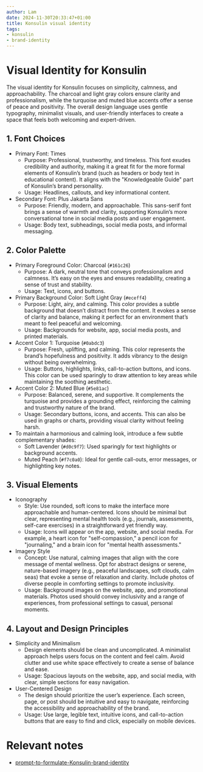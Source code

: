 ```yaml
---
author: Lam
date: 2024-11-30T20:33:47+01:00
title: Konsulin visual identity
tags:
- konsulin
- brand-identity
---
```


# Visual Identity for Konsulin  

The visual identity for Konsulin focuses on simplicity, calmness, and approachability. The charcoal and light gray colors ensure clarity and professionalism, while the turquoise and muted blue accents offer a sense of peace and positivity. The overall design language uses gentle typography, minimalist visuals, and user-friendly interfaces to create a space that feels both welcoming and expert-driven.

## 1. Font Choices

- Primary Font: Times  
  - Purpose: Professional, trustworthy, and timeless. This font exudes credibility and authority, making it a great fit for the more formal elements of Konsulin’s brand (such as headers or body text in educational content). It aligns with the "Knowledgeable Guide" part of Konsulin’s brand personality.
  - Usage: Headlines, callouts, and key informational content.
- Secondary Font: Plus Jakarta Sans  
  - Purpose: Friendly, modern, and approachable. This sans-serif font brings a sense of warmth and clarity, supporting Konsulin’s more conversational tone in social media posts and user engagement.
  - Usage: Body text, subheadings, social media posts, and informal messaging.

## 2. Color Palette

- Primary Foreground Color: Charcoal (`#161c26`)  
  - Purpose: A dark, neutral tone that conveys professionalism and calmness. It’s easy on the eyes and ensures readability, creating a sense of trust and stability.
  - Usage: Text, icons, and buttons.
- Primary Background Color: Soft Light Gray (`#eceff4`)
  - Purpose: Light, airy, and calming. This color provides a subtle background that doesn’t distract from the content. It evokes a sense of clarity and balance, making it perfect for an environment that’s meant to feel peaceful and welcoming.
  - Usage: Backgrounds for website, app, social media posts, and printed materials.
- Accent Color 1: Turquoise (`#0abdc3`)  
  - Purpose: Fresh, uplifting, and calming. This color represents the brand’s hopefulness and positivity. It adds vibrancy to the design without being overwhelming.
  - Usage: Buttons, highlights, links, call-to-action buttons, and icons. This color can be used sparingly to draw attention to key areas while maintaining the soothing aesthetic.
- Accent Color 2: Muted Blue (`#5e81ac`)  
  - Purpose: Balanced, serene, and supportive. It complements the turquoise and provides a grounding effect, reinforcing the calming and trustworthy nature of the brand.
  - Usage: Secondary buttons, icons, and accents. This can also be used in graphs or charts, providing visual clarity without feeling harsh.
- To maintain a harmonious and calming look, introduce a few subtle complementary shades:  
  - Soft Lavender (`#d0c9f7`): Used sparingly for text highlights or background accents.
  - Muted Peach (`#f7c0a0`): Ideal for gentle call-outs, error messages, or highlighting key notes.

## 3. Visual Elements

- Iconography  
  - Style: Use rounded, soft icons to make the interface more approachable and human-centered. Icons should be minimal but clear, representing mental health tools (e.g., journals, assessments, self-care exercises) in a straightforward yet friendly way.
  - Usage: Icons will appear on the app, website, and social media. For example, a heart icon for "self-compassion," a pencil icon for "journaling," and a brain icon for "mental health assessments."
- Imagery Style  
  - Concept: Use natural, calming images that align with the core message of mental wellness. Opt for abstract designs or serene, nature-based imagery (e.g., peaceful landscapes, soft clouds, calm seas) that evoke a sense of relaxation and clarity. Include photos of diverse people in comforting settings to promote inclusivity.
  - Usage: Background images on the website, app, and promotional materials. Photos used should convey inclusivity and a range of experiences, from professional settings to casual, personal moments.

## 4. Layout and Design Principles

- Simplicity and Minimalism  
  - Design elements should be clean and uncomplicated. A minimalist approach helps users focus on the content and feel calm. Avoid clutter and use white space effectively to create a sense of balance and ease.
  - Usage: Spacious layouts on the website, app, and social media, with clear, simple sections for easy navigation.
- User-Centered Design  
  - The design should prioritize the user’s experience. Each screen, page, or post should be intuitive and easy to navigate, reinforcing the accessibility and approachability of the brand.
  - Usage: Use large, legible text, intuitive icons, and call-to-action buttons that are easy to find and click, especially on mobile devices.

# Relevant notes

- [prompt-to-formulate-Konsulin-brand-identity](Projects/prompt-to-formulate-Konsulin-brand-identity.md) 
